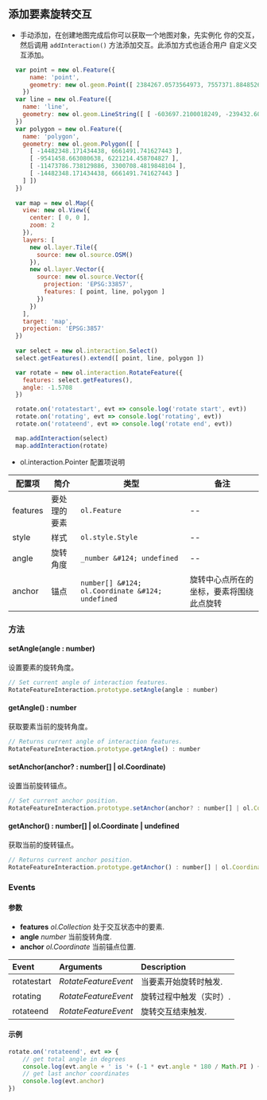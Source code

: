 ## 添加要素旋转交互

* 手动添加，在创建地图完成后你可以获取一个地图对象，先实例化
  你的交互，然后调用 ``addInteraction()`` 方法添加交互。此添加方式也适合用户
  自定义交互添加。
  
```javascript
  var point = new ol.Feature({
      name: 'point',
      geometry: new ol.geom.Point([ 2384267.0573564973, 7557371.884852641 ])
    })
  var line = new ol.Feature({
    name: 'line',
    geometry: new ol.geom.LineString([ [ -603697.2100018249, -239432.60826165066 ], [ 4190433.20404443, 2930563.8287811787 ] ])
  })
  var polygon = new ol.Feature({
    name: 'polygon',
    geometry: new ol.geom.Polygon([ [
      [ -14482348.171434438, 6661491.741627443 ],
      [ -9541458.663080638, 6221214.458704827 ],
      [ -11473786.738129886, 3300708.4819848104 ],
      [ -14482348.171434438, 6661491.741627443 ]
    ] ])
  })
  
  var map = new ol.Map({
    view: new ol.View({
      center: [ 0, 0 ],
      zoom: 2
    }),
    layers: [
      new ol.layer.Tile({
        source: new ol.source.OSM()
      }),
      new ol.layer.Vector({
        source: new ol.source.Vector({
          projection: 'EPSG:33857',
          features: [ point, line, polygon ]
        })
      })
    ],
    target: 'map',
    projection: 'EPSG:3857'
  })
  
  var select = new ol.interaction.Select()
  select.getFeatures().extend([ point, line, polygon ])

  var rotate = new ol.interaction.RotateFeature({
    features: select.getFeatures(),
    angle: -1.5708
  })

  rotate.on('rotatestart', evt => console.log('rotate start', evt))
  rotate.on('rotating', evt => console.log('rotating', evt))
  rotate.on('rotateend', evt => console.log('rotate end', evt))

  map.addInteraction(select)
  map.addInteraction(rotate)
```  

* ol.interaction.Pointer 配置项说明

| 配置项 | 简介 | 类型 | 备注 |
| --- | --- |--- | --- |
| features | 要处理的要素 | `ol.Feature` | -- |
| style | 样式 | `ol.style.Style` | -- |
| angle | 旋转角度 | `_number &#124; undefined` | -- |
| anchor | 锚点 | `number[] &#124; ol.Coordinate &#124; undefined` | 旋转中心点所在的坐标，要素将围绕此点旋转 |

### 方法

#### setAngle(angle : number)

设置要素的旋转角度。

```js
// Set current angle of interaction features.
RotateFeatureInteraction.prototype.setAngle(angle : number)
```

#### getAngle() : number

获取要素当前的旋转角度。

```js
// Returns current angle of interaction features.
RotateFeatureInteraction.prototype.getAngle() : number
```

#### setAnchor(anchor? : number[] | ol.Coordinate)

设置当前旋转锚点。

```js
// Set current anchor position.
RotateFeatureInteraction.prototype.setAnchor(anchor? : number[] | ol.Coordinate)
```

#### getAnchor() : number[] | ol.Coordinate | undefined 

获取当前的旋转锚点。

```js
// Returns current anchor position.
RotateFeatureInteraction.prototype.getAnchor() : number[] | ol.Coordinate | undefined 
```

### Events

#### 参数

- **features**    _ol.Collection_     处于交互状态中的要素.
- **angle**       _number_            当前旋转角度.
- **anchor**      _ol.Coordinate_     当前锚点位置.

| Event       | Arguments            | Description                          |
|:------------|:---------------------|:-------------------------------------|
| rotatestart | _RotateFeatureEvent_ | 当要素开始旋转时触发. |
| rotating    | _RotateFeatureEvent_ | 旋转过程中触发（实时）.     |
| rotateend   | _RotateFeatureEvent_ | 旋转交互结束触发. |

#### 示例

```js
rotate.on('rotateend', evt => {
    // get total angle in degrees
    console.log(evt.angle + ' is '+ (-1 * evt.angle * 180 / Math.PI ) + '°')
    // get last anchor coordinates
    console.log(evt.anchor)
})
```

